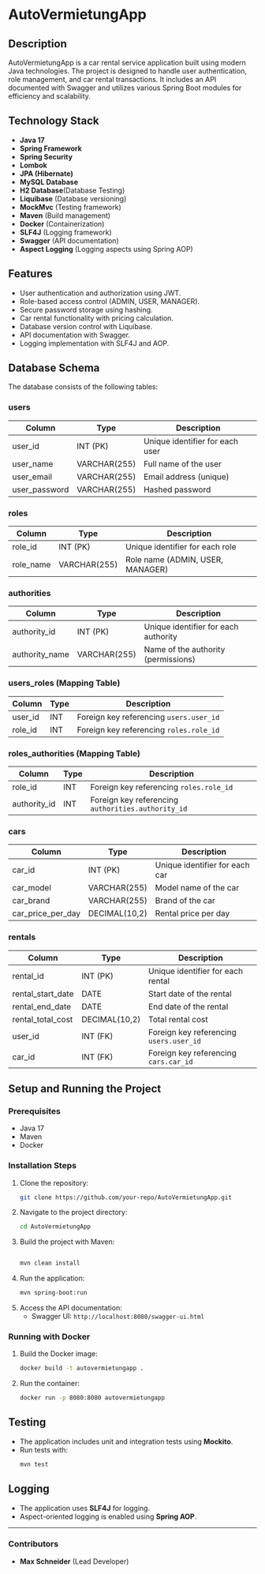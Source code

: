 # AutoVermietungApp

## Description

AutoVermietungApp is a car rental service application built using modern Java technologies. The project is designed to
handle user authentication, role management, and car rental transactions. It includes an API documented with Swagger and
utilizes various Spring Boot modules for efficiency and scalability.

## Technology Stack

- **Java 17**
- **Spring Framework**
- **Spring Security**
- **Lombok**
- **JPA (Hibernate)**
- **MySQL Database**
- **H2 Database**(Database Testing)
- **Liquibase** (Database versioning)
- **MockMvc** (Testing framework)
- **Maven** (Build management)
- **Docker** (Containerization)
- **SLF4J** (Logging framework)
- **Swagger** (API documentation)
- **Aspect Logging** (Logging aspects using Spring AOP)

## Features

- User authentication and authorization using JWT.
- Role-based access control (ADMIN, USER, MANAGER).
- Secure password storage using hashing.
- Car rental functionality with pricing calculation.
- Database version control with Liquibase.
- API documentation with Swagger.
- Logging implementation with SLF4J and AOP.

## Database Schema

The database consists of the following tables:

### **users**

| Column        | Type         | Description                     |
|---------------|--------------|---------------------------------|
| user_id       | INT (PK)     | Unique identifier for each user |
| user_name     | VARCHAR(255) | Full name of the user           |
| user_email    | VARCHAR(255) | Email address (unique)          |
| user_password | VARCHAR(255) | Hashed password                 |

### **roles**

| Column    | Type         | Description                      |
|-----------|--------------|----------------------------------|
| role_id   | INT (PK)     | Unique identifier for each role  |
| role_name | VARCHAR(255) | Role name (ADMIN, USER, MANAGER) |

### **authorities**

| Column         | Type         | Description                          |
|----------------|--------------|--------------------------------------|
| authority_id   | INT (PK)     | Unique identifier for each authority |
| authority_name | VARCHAR(255) | Name of the authority (permissions)  |

### **users_roles** (Mapping Table)

| Column  | Type | Description                             |
|---------|------|-----------------------------------------|
| user_id | INT  | Foreign key referencing `users.user_id` |
| role_id | INT  | Foreign key referencing `roles.role_id` |

### **roles_authorities** (Mapping Table)

| Column       | Type | Description                                        |
|--------------|------|----------------------------------------------------|
| role_id      | INT  | Foreign key referencing `roles.role_id`            |
| authority_id | INT  | Foreign key referencing `authorities.authority_id` |

### **cars**

| Column            | Type          | Description                    |
|-------------------|---------------|--------------------------------|
| car_id            | INT (PK)      | Unique identifier for each car |
| car_model         | VARCHAR(255)  | Model name of the car          |
| car_brand         | VARCHAR(255)  | Brand of the car               |
| car_price_per_day | DECIMAL(10,2) | Rental price per day           |

### **rentals**

| Column            | Type          | Description                             |
|-------------------|---------------|-----------------------------------------|
| rental_id         | INT (PK)      | Unique identifier for each rental       |
| rental_start_date | DATE          | Start date of the rental                |
| rental_end_date   | DATE          | End date of the rental                  |
| rental_total_cost | DECIMAL(10,2) | Total rental cost                       |
| user_id           | INT (FK)      | Foreign key referencing `users.user_id` |
| car_id            | INT (FK)      | Foreign key referencing `cars.car_id`   |

## Setup and Running the Project

### **Prerequisites**

- Java 17
- Maven
- Docker

### **Installation Steps**

1. Clone the repository:
   ```sh
   git clone https://github.com/your-repo/AutoVermietungApp.git
   ```
2. Navigate to the project directory:
   ```sh
   cd AutoVermietungApp
   ```
3. Build the project with Maven:
   ```sh
   
   mvn clean install
   ```
4. Run the application:
   ```sh
   mvn spring-boot:run
   ```
5. Access the API documentation:
    - Swagger UI: `http://localhost:8080/swagger-ui.html`

### **Running with Docker**

1. Build the Docker image:
   ```sh
   docker build -t autovermietungapp .
   ```
2. Run the container:
   ```sh
   docker run -p 8080:8080 autovermietungapp
   ```

## Testing

- The application includes unit and integration tests using **Mockito**.
- Run tests with:
  ```sh
  mvn test
  ```

## Logging

- The application uses **SLF4J** for logging.
- Aspect-oriented logging is enabled using **Spring AOP**.

---

### Contributors

- **Max Schneider** (Lead Developer)





